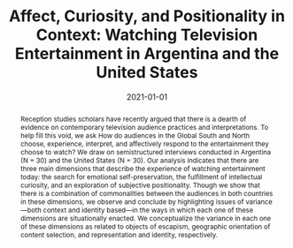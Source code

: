 ---
title: "Affect, Curiosity, and Positionality in Context: Watching Television Entertainment in Argentina and the United States"
date: 2021-01-01
publishDate: 2021-01-01
authors: ["Celeste Wagner", "Pablo Boczkowski", "Eugenia Mitchelstein"]
publication_types: ["2"]
abstract: "Reception studies scholars have recently argued that there is a dearth of evidence on contemporary television audience practices and interpretations. To help fill this void, we ask How do audiences in the Global South and North choose, experience, interpret, and affectively respond to the entertainment they choose to watch? We draw on semistructured interviews conducted in Argentina (N = 30) and the United States (N = 30). Our analysis indicates that there are three main dimensions that describe the experience of watching entertainment today: the search for emotional self-preservation, the fulfillment of intellectual curiosity, and an exploration of subjective positionality. Though we show that there is a combination of commonalities between the audiences in both countries in these dimensions, we observe and conclude by highlighting issues of variance—both context and identity based—in the ways in which each one of these dimensions are situationally enacted. We conceptualize the variance in each one of these dimensions as related to objects of escapism, geographic orientation of content selection, and representation and identity, respectively."
featured: false
image:
  preview_only: true
publication: "*International Journal of Communication*"
#url_pdf: "https://doi.org/1932–8036/20210005"
doi: "1932–8036/20210005"
---